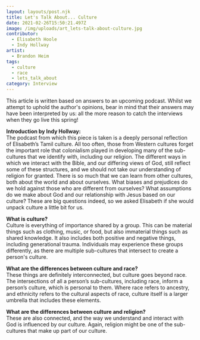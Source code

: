```yaml
---
layout: layouts/post.njk
title: Let's Talk About... Culture
date: 2021-02-26T15:50:21.497Z
image: /img/uploads/art_lets-talk-about-culture.jpg
contributor:
  - Elisabeth Hoole
  - Indy Hollway
artist:
  - Brandon Heim
tags:
  - culture
  - race
  - lets_talk_about
category: Interview
---
```

This article is written based on answers to an upcoming podcast. Whilst we attempt to uphold the author's opinions, bear in mind that their answers may have been interpreted by us: all the more reason to catch the interviews when they go live this spring!

**Introduction by Indy Hollway:**\
The podcast from which this piece is taken is a deeply personal reflection of Elisabeth’s Tamil culture. All too often, those from Western cultures forget the important role that colonialism played in developing many of the sub-cultures that we identify with, including our religion. The different ways in which we interact with the Bible, and our differing views of God, still reflect some of these structures, and we should not take our understanding of religion for granted. There is so much that we can learn from other cultures, both about the world and about ourselves. What biases and prejudices do we hold against those who are different from ourselves? What assumptions do we make about God and our relationship with Jesus based on our culture? These are big questions indeed, so we asked Elisabeth if she would unpack culture a little bit for us. 

**What is culture?**\
Culture is everything of importance shared by a group. This can be material things such as clothing, music, or food, but also immaterial things such as shared knowledge. It also includes both positive and negative things, including generational trauma. Individuals may experience these groups differently, as there are multiple sub-cultures that intersect to create a person's culture. 

**What are the differences between culture and race?**\
These things are definitely interconnected, but culture goes beyond race. The intersections of all a person’s sub-cultures, including race, inform a person’s culture, which is personal to them. Where race refers to ancestry, and ethnicity refers to the cultural aspects of race, culture itself is a larger umbrella that includes these elements. 

**What are the differences between culture and religion?**\
These are also connected, and the way we understand and interact with God is influenced by our culture. Again, religion might be one of the sub-cultures that make up part of our culture.